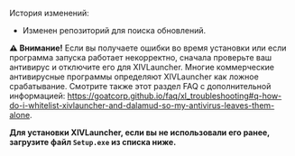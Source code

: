 ﻿История изменений:
* Изменен репозиторий для поиска обновлений.

**⚠️ Внимание!**
Если вы получаете ошибки во время установки или если программа запуска работает некорректно, сначала проверьте ваш антивирус и отключите его для XIVLauncher. Многие коммерческие антивирусные программы определяют XIVLauncher как ложное срабатывание. Смотрите также этот раздел FAQ с дополнительной информацией: https://goatcorp.github.io/faq/xl_troubleshooting#q-how-do-i-whitelist-xivlauncher-and-dalamud-so-my-antivirus-leaves-them-alone.

**Для установки XIVLauncher, если вы не использовали его ранее, загрузите файл ``Setup.exe`` из списка ниже.**